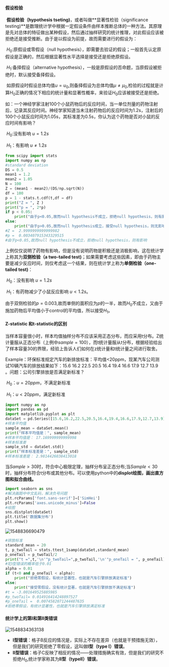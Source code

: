 #### 假设检验

​        **假设检验（hypothesis tseting)**，或者叫做**显著性检验（significance testing)**是数理统计学中根据一定假设条件由样本推断总体的一种方法。其原理是先对总体的特征做出某种假设，然后通过抽样研究的统计推理，对此假设应该被拒绝还是接受推断。由于是以假设为前提，故而需要进行的假设为：

​    $H_0$:原假设或零假设（null hypothesis），即需要去验证的假设；一般首先认定原假设是正确的，然后根据显著性水平选择是接受还是拒绝原假设。

​    $H_1$:备择假设（alternative hypothesis），一般是原假设的否命题，当原假设被拒绝时，默认接受备择假设。

​    如原假设时假设总体均值$u=u_0$,则备择假设为总体均值$μ≠μ_0$,检验的过程就是计算$H_0$正确的情况下相应的统计量和显著性概率，来验证$H_0$应该被接受还是拒绝。

如：一个神经学家注射100个小鼠药物后的反应时间，当一单位剂量的药物注射后，记录其反应时间。神经学家知道当未注射药物后的反应时间为1.2s，注射后的100个小鼠反应时间为1.05s，其标准差为0.5s，你认为这个药物是否对小鼠的反应时间有影响？

​        $H_0$:没有影响 $u=1.2s$

​        $H_1$：有影响 $u\neq1.2s$

```python
from scipy import stats
import numpy as np
#standard deviation
DS = 0.5
mean1 = 1.2
mean2 = 1.05
N = 100
Z = (mean1 - mean2)/(DS/np.sqrt(N))
df = 100
p = 1 - stats.t.cdf(t,df = df)
print("Z = ", Z )
print("p = ", 2*p)
if p < 0.05:
    print("由于p<0.05,故而null hypothesis不成立，拒绝null hypothesis，则有影响")
else:
    print("由于p>0.05,故而null hypothesis成立，接受null hypothesis，则无影响")
#Z =  2.9999999999999982
#p =  0.003407915343329515
#由于p<0.05,故而null hypothesis不成立，拒绝null hypothesis，则有影响
```

上例仅仅说明了药物有影响，但是没有说明药物是积极还是消极影响，这在统计学上称其为**双侧检验（a two-tailed test)**；如果需要考虑这些因素，即由于药物主要是减少反应时间，则仅考虑这一个结果，则在统计学上称为**单侧检验（one-tailed test)**：

​        $H_0​$：没有影响 $u=1.2s​$

​        $H_1$：有药物减少了小鼠反应影响 $u<1.2s。$

由于双侧检验的$p=0.003$,故而单侧的面积应为$p$的一半，故而$H_0$不成立，又由于施加药物后平均值小于control的平均值，所以接受$H_1$。

#### Z-statistic 和t-statistic的区别

当样本容量很小时，样本均值抽样分布不应该采用正态分布，而应采用t分布。Z统计量服从正态分布（上例中$sample =100$），而t统计量服从t分布，根据经验给出了样本容量30的界限，经验上告诉人们如何在z统计量和t统计量之间进行取舍。

Example：环保标准规定汽车的新排放标准：平均值<20ppm，现某汽车公司测试10辆汽车的排放结果如下：15.6 16.2 22.5 20.5 16.4 19.4 16.6 17.9 12.7 13.9 。问题：公司引擎排放是否满足新标准？

​        $H_0$：$u=20ppm$，不满足新标准

​        $H_1$：$u<20ppm$，满足新标准

```python
import numpy as np
import pandas as pd
import matplotlib.pyplot as plt
dataSet = pd.Series([15.6,16.2,22.5,20.5,16.4,19.4,16.6,17.9,12.7,13.9])
#样本平均值
sample_mean = dataSet.mean()
print("样本平均值是：", sample_mean)
#样本平均值是： 17.169999999999998
#样本标准差
sample_std = dataSet.std()
print("样本标准差是：", sample_std)
#样本标准差是： 2.9814426038413018
```

当$Sample >30$时，符合中心极限定理，抽样分布呈正态分布;当$Sample<30$时，抽样分布符合t分布或其他分布。可以使用python中的**displot绘图，画出直方图和拟合曲线。**

```python
import seaborn as sns
#解决画图中中文乱码，解决负号问题
plt.rcParams['font.sans-serif']=['SimHei']
plt.rcParams['axes.unicode_minus']=False
#绘图
sns.distplot(dataSet)
plt.title('数据集分布')
plt.show()
```
![1548836690479](https://user-images.githubusercontent.com/15357935/51983191-04476d00-24d3-11e9-9b09-3707cda3e6ed.png)


```python
#排放标准
standard_mean = 20
t, p_twoTail = stats.ttest_1samp(dataSet,standard_mean)
p_oneTail = p_twoTail/2
print("t =",t,'\n'"p_twoTail=",p_twoTail,'\n'"p_oneTail = ", p_oneTail)
#犯Ⅰ型错误的概率低于0.01
alpha = 0.01
if (t<0 and p_oneTail < alpha):
    print("拒绝零假设，有统计显著性，也就是汽车引擎排放满足标准")
else:
    print("接受零假设，没有统计显著，也就是汽车引擎排放不满足标准")
#t = -3.001649525885985 
#p_twoTail= 0.014916414248897527 
#p_oneTail =  0.0074582071244487635
#拒绝零假设，有统计显著性，也就是汽车引擎排放满足标准
```

#### 统计学上的第Ⅰ和第Ⅱ类错误

![1548834363138](https://user-images.githubusercontent.com/15357935/51983187-014c7c80-24d3-11e9-9814-06db4c69839e.png)

- **Ⅰ型错误**：格子B反应的情况是，实际上不存在差异（也就是干预措施无效），但是我们的研究拒绝了零假设，这叫做**Ⅰ型（type Ⅰ）错误**。
- **Ⅱ型错误**：格子C反映了相反的情况——处理措施确实有效，但是我们的研究不拒绝$H_0$,统计学家称其为**Ⅱ型（typeⅡ）错误**。































































































































































































